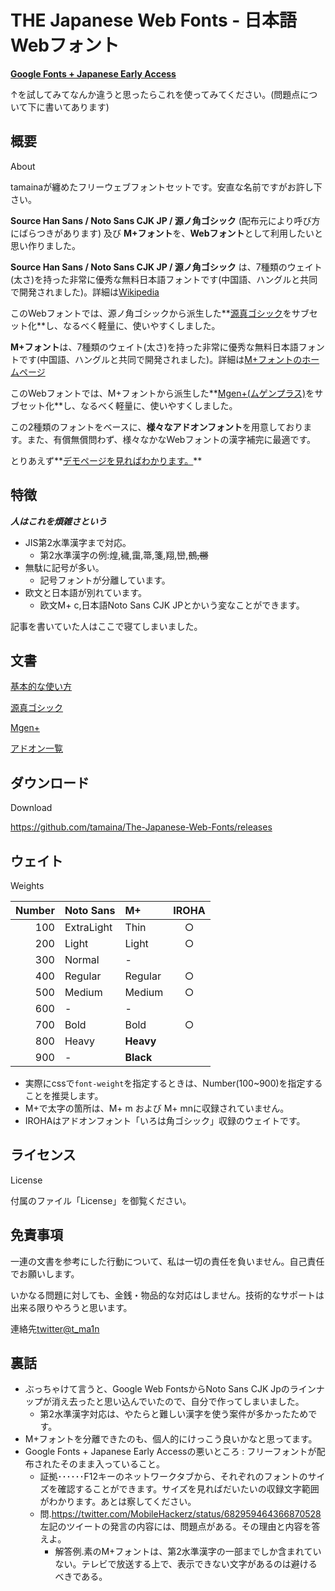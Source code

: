 # THE Japanese Web Fonts - 日本語Webフォント

**[Google Fonts + Japanese Early Access](https://googlefonts.github.io/japanese/)**

↑を試してみてなんか違うと思ったらこれを使ってみてください。(問題点について下に書いてあります)

## 概要

About

tamainaが纏めたフリーウェブフォントセットです。安直な名前ですがお許し下さい。

**Source Han Sans / Noto Sans CJK JP / 源ノ角ゴシック** (配布元により呼び方にばらつきがあります) 及び **M+フォント**を、**Webフォント**として利用したいと思い作りました。

**Source Han Sans / Noto Sans CJK JP / 源ノ角ゴシック** は、7種類のウェイト(太さ)を持った非常に優秀な無料日本語フォントです(中国語、ハングルと共同で開発されました)。詳細は[Wikipedia](https://ja.wikipedia.org/wiki/Source_Han_Sans)

このWebフォントでは、源ノ角ゴシックから派生した**[源真ゴシック](http://jikasei.me/font/genshin/)をサブセット化**し、なるべく軽量に、使いやすくしました。

**M+フォント**は、7種類のウェイト(太さ)を持った非常に優秀な無料日本語フォントです(中国語、ハングルと共同で開発されました)。詳細は[M+フォントのホームページ](http://mplus-fonts.osdn.jp/)

このWebフォントでは、M+フォントから派生した**[Mgen+(ムゲンプラス)](http://jikasei.me/font/mgenplus/)をサブセット化**し、なるべく軽量に、使いやすくしました。

この2種類のフォントをベースに、**様々なアドオンフォント**を用意しております。また、有償無償問わず、様々なかなWebフォントの漢字補完に最適です。

とりあえず**[デモページを見ればわかります。](https://tamaina.github.io/The-Japanese-Web-Fonts/)**

## 特徴

***人はこれを煩雑さという***

- JIS第2水準漢字まで対応。
  - 第2水準漢字の例:煌,穢,靄,箒,箋,翔,巒,鵺~~,橳~~
- 無駄に記号が多い。
  - 記号フォントが分離しています。
- 欧文と日本語が別れています。
  - 欧文M+ c,日本語Noto Sans CJK JPとかいう変なことができます。

記事を書いていた人はここで寝てしまいました。

## 文書

[基本的な使い方](HowToSet.md)

[源真ゴシック](Gen.md)

[Mgen+](Mplus.md)

[アドオン一覧](Addons.md)

## ダウンロード

Download

https://github.com/tamaina/The-Japanese-Web-Fonts/releases

## ウェイト

Weights

|Number|Noto Sans  |M+       |IROHA|
|-----:|:----------|:--------|:---:|
|100   |ExtraLight |Thin     |○   |
|200   |Light      |Light    |○   |
|300   |Normal     |-        |     |
|400   |Regular    |Regular  |○   |
|500   |Medium     |Medium   |○   |
|600   |-          |-        |     |
|700   |Bold       |Bold     |○   |
|800   |Heavy      |**Heavy**|     |
|900   |-          |**Black**|     |

- 実際にcssで`font-weight`を指定するときは、Number(100~900)を指定することを推奨します。
- M+で太字の箇所は、M+ m および M+ mnに収録されていません。
- IROHAはアドオンフォント「いろは角ゴシック」収録のウェイトです。

## ライセンス

License

付属のファイル「License」を御覧ください。

## 免責事項

一連の文書を参考にした行動について、私は一切の責任を負いません。自己責任でお願いします。

いかなる問題に対しても、金銭・物品的な対応はしません。技術的なサポートは出来る限りやろうと思います。

連絡先[twitter@t_ma1n](twitter.com/t_ma1n)

## 裏話

- ぶっちゃけて言うと、Google Web FontsからNoto Sans CJK Jpのラインナップが消え去ったと思い込んでいたので、自分で作ってしまいました。
  - 第2水準漢字対応は、やたらと難しい漢字を使う案件が多かったためです。
- M+フォントを分離できたのも、個人的にけっこう良いかなと思ってます。
- Google Fonts + Japanese Early Accessの悪いところ : フリーフォントが配布されたそのまま入っていること。
  - 証拠･･････F12キーのネットワークタブから、それぞれのフォントのサイズを確認することができます。サイズを見ればだいたいの収録文字範囲がわかります。あとは察してください。
  - 問.https://twitter.com/MobileHackerz/status/682959464366870528 左記のツイートの発言の内容には、問題点がある。その理由と内容を答えよ。
    - 解答例.素のM+フォントは、第2水準漢字の一部までしか含まれていない。テレビで放送する上で、表示できない文字があるのは避けるべきである。